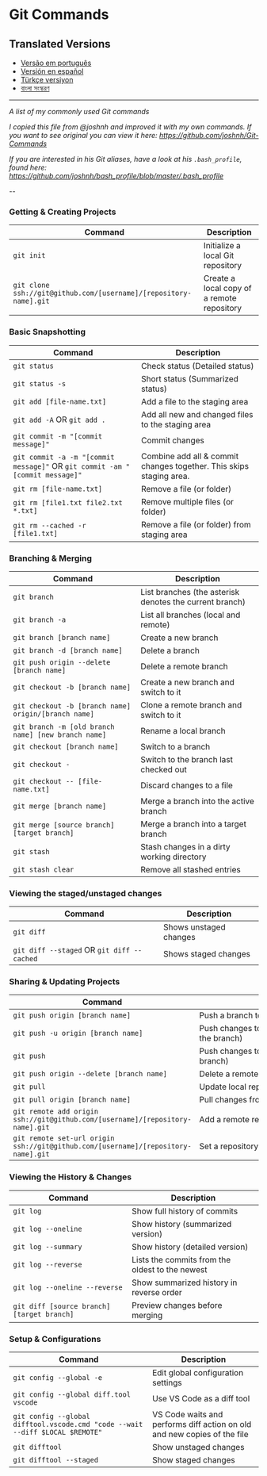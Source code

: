 Git Commands
============

## Translated Versions

- [Versão em português](READMEpt.md)
- [Versión en español](READMEes.md)
- [Türkçe versiyon](READMEtr.md)
- [বাংলা সংস্করণ](READMEbn.md)

___

_A list of my commonly used Git commands_

_I copied this file from @joshnh and improved it with my own commands. If you want to see original you can view it
here: https://github.com/joshnh/Git-Commands_

*If you are interested in his Git aliases, have a look at his `.bash_profile`, found
here: https://github.com/joshnh/bash_profile/blob/master/.bash_profile*

--

### Getting & Creating Projects

| Command                                                           | Description                                 |
|-------------------------------------------------------------------|---------------------------------------------|
| `git init`                                                        | Initialize a local Git repository           |
| `git clone ssh://git@github.com/[username]/[repository-name].git` | Create a local copy of a remote repository  |

### Basic Snapshotting

| Command                                   | Description                                                         |
|-------------------------------------------|---------------------------------------------------------------------|
| `git status`                              | Check status (Detailed status)                                      |
| `git status -s`                           | Short status (Summarized status)                                    |
| `git add [file-name.txt]`                 | Add a file to the staging area                                      |
| `git add -A` OR `git add .`               | Add all new and changed files to the staging area                   |
| `git commit -m "[commit message]"`        | Commit changes                                                      |
| `git commit -a -m "[commit message]"` OR `git commit -am "[commit message]"` | Combine add all & commit changes together. This skips staging area. |
| `git rm [file-name.txt]`                  | Remove a file (or folder)                                           |
| `git rm [file1.txt file2.txt *.txt]`      | Remove multiple files (or folder)                                   |
| `git rm --cached -r [file1.txt]`          | Remove a file (or folder) from staging area                         |

### Branching & Merging

| Command                                              | Description                                             |
|------------------------------------------------------|---------------------------------------------------------|
| `git branch`                                         | List branches (the asterisk denotes the current branch) |
| `git branch -a`                                      | List all branches (local and remote)                    |
| `git branch [branch name]`                           | Create a new branch                                     |
| `git branch -d [branch name]`                        | Delete a branch                                         |
| `git push origin --delete [branch name]`             | Delete a remote branch                                  |
| `git checkout -b [branch name]`                      | Create a new branch and switch to it                    |
| `git checkout -b [branch name] origin/[branch name]` | Clone a remote branch and switch to it                  |
| `git branch -m [old branch name] [new branch name]`  | Rename a local branch                                   |
| `git checkout [branch name]`                         | Switch to a branch                                      |
| `git checkout -`                                     | Switch to the branch last checked out                   |
| `git checkout -- [file-name.txt]`                    | Discard changes to a file                               |
| `git merge [branch name]`                            | Merge a branch into the active branch                   |
| `git merge [source branch] [target branch]`          | Merge a branch into a target branch                     |
| `git stash`                                          | Stash changes in a dirty working directory              |
| `git stash clear`                                    | Remove all stashed entries                              |

### Viewing the staged/unstaged changes

| Command                                    | Description            |
|--------------------------------------------|------------------------|
| `git diff`                                 | Shows unstaged changes |
| `git diff --staged` OR `git diff --cached` | Shows staged changes   |

### Sharing & Updating Projects

| Command                                  | <span style="display: inline-block; width:400px">Description</span> |
|------------------------------------------|---------------------------------------------------------------------|
| `git push origin [branch name]`          | Push a branch to your remote repository                             |
| `git push -u origin [branch name]`       | Push changes to remote repository (and remember the branch)         |
| `git push`                               | Push changes to remote repository (remembered branch)               |
| `git push origin --delete [branch name]` | Delete a remote branch                                              |
| `git pull`                               | Update local repository to the newest commit                        |
| `git pull origin [branch name]`          | Pull changes from remote repository                                 |
| `git remote add origin ssh://git@github.com/[username]/[repository-name].git` | Add a remote repository                                             |
| `git remote set-url origin ssh://git@github.com/[username]/[repository-name].git` | Set a repository's origin branch to SSH                             |

### Viewing the History & Changes

| Command                                    | Description                                      |
|--------------------------------------------|--------------------------------------------------|
| `git log`                                  | Show full history of commits                     |
| `git log --oneline`                        | Show history (summarized version)                |
| `git log --summary`                        | Show history (detailed version)                  |
| `git log --reverse`                        | Lists the commits from the oldest to the newest  |
| `git log --oneline --reverse`              | Show summarized history in reverse order         |
| `git diff [source branch] [target branch]` | Preview changes before merging                   |

### Setup & Configurations

| Command                                      | Description                                                                                               |
|----------------------------------------------|-----------------------------------------------------------------------------------------------------------|
| `git config --global -e`                     | Edit global configuration settings                                                                        |
| `git config --global diff.tool vscode`       | Use VS Code as a diff tool                                                                                |
| `git config --global difftool.vscode.cmd "code --wait --diff $LOCAL $REMOTE"` | VS Code waits and performs diff action on old and new copies of the file |
| `git difftool`                               | Show unstaged changes                                                                                     |
| `git difftool --staged`                      | Show staged changes                                                                                       |
